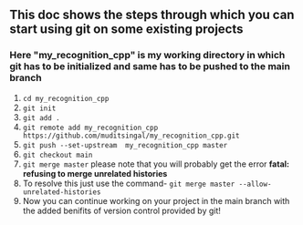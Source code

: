 ## This doc shows the steps through which you can start using git on some existing projects

### Here "my_recognition_cpp" is my working directory in which git has to be initialized and same has to be pushed to the main branch

1. `cd my_recognition_cpp`
2. `git init`
3. `git add .`
4. `git remote add my_recognition_cpp https://github.com/muditsingal/my_recognition_cpp.git`
5. `git push --set-upstream  my_recognition_cpp master`
6. `git checkout main`
7. `git merge master` please note that you will probably get the error **fatal: refusing to merge unrelated histories**
8. To resolve this just use the command- `git merge master --allow-unrelated-histories`
9. Now you can continue working on your project in the main branch with the added benifits of version control provided by git!
